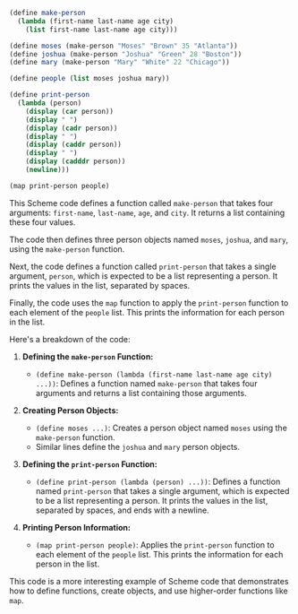```scheme
(define make-person
  (lambda (first-name last-name age city)
    (list first-name last-name age city)))

(define moses (make-person "Moses" "Brown" 35 "Atlanta"))
(define joshua (make-person "Joshua" "Green" 28 "Boston"))
(define mary (make-person "Mary" "White" 22 "Chicago"))

(define people (list moses joshua mary))

(define print-person
  (lambda (person)
    (display (car person))
    (display " ")
    (display (cadr person))
    (display " ")
    (display (caddr person))
    (display " ")
    (display (cadddr person))
    (newline)))

(map print-person people)
```

This Scheme code defines a function called `make-person` that takes four arguments: `first-name`, `last-name`, `age`, and `city`. It returns a list containing these four values.

The code then defines three person objects named `moses`, `joshua`, and `mary`, using the `make-person` function.

Next, the code defines a function called `print-person` that takes a single argument, `person`, which is expected to be a list representing a person. It prints the values in the list, separated by spaces.

Finally, the code uses the `map` function to apply the `print-person` function to each element of the `people` list. This prints the information for each person in the list.

Here's a breakdown of the code:

1. **Defining the `make-person` Function:**
   - `(define make-person (lambda (first-name last-name age city) ...))`: Defines a function named `make-person` that takes four arguments and returns a list containing those arguments.

2. **Creating Person Objects:**
   - `(define moses ...)`: Creates a person object named `moses` using the `make-person` function.
   - Similar lines define the `joshua` and `mary` person objects.

3. **Defining the `print-person` Function:**
   - `(define print-person (lambda (person) ...))`: Defines a function named `print-person` that takes a single argument, which is expected to be a list representing a person. It prints the values in the list, separated by spaces, and ends with a newline.

4. **Printing Person Information:**
   - `(map print-person people)`: Applies the `print-person` function to each element of the `people` list. This prints the information for each person in the list.

This code is a more interesting example of Scheme code that demonstrates how to define functions, create objects, and use higher-order functions like `map`.